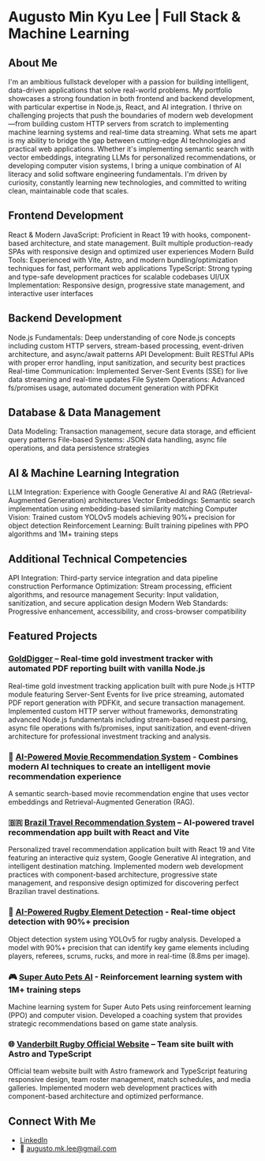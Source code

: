 # Augusto Min Kyu Lee | Full Stack & Machine Learning

## About Me
I'm an ambitious fullstack developer with a passion for building intelligent, data-driven applications that solve real-world problems. My portfolio showcases a strong foundation in both frontend and backend development, with particular expertise in Node.js, React, and AI integration. I thrive on challenging projects that push the boundaries of modern web development—from building custom HTTP servers from scratch to implementing machine learning systems and real-time data streaming.
What sets me apart is my ability to bridge the gap between cutting-edge AI technologies and practical web applications. Whether it's implementing semantic search with vector embeddings, integrating LLMs for personalized recommendations, or developing computer vision systems, I bring a unique combination of AI literacy and solid software engineering fundamentals. I'm driven by curiosity, constantly learning new technologies, and committed to writing clean, maintainable code that scales.

## Frontend Development

React & Modern JavaScript: Proficient in React 19 with hooks, component-based architecture, and state management. Built multiple production-ready SPAs with responsive design and optimized user experiences
Modern Build Tools: Experienced with Vite, Astro, and modern bundling/optimization techniques for fast, performant web applications
TypeScript: Strong typing and type-safe development practices for scalable codebases
UI/UX Implementation: Responsive design, progressive state management, and interactive user interfaces

## Backend Development

Node.js Fundamentals: Deep understanding of core Node.js concepts including custom HTTP servers, stream-based processing, event-driven architecture, and async/await patterns
API Development: Built RESTful APIs with proper error handling, input sanitization, and security best practices
Real-time Communication: Implemented Server-Sent Events (SSE) for live data streaming and real-time updates
File System Operations: Advanced fs/promises usage, automated document generation with PDFKit

## Database & Data Management

Data Modeling: Transaction management, secure data storage, and efficient query patterns
File-based Systems: JSON data handling, async file operations, and data persistence strategies

## AI & Machine Learning Integration

LLM Integration: Experience with Google Generative AI and RAG (Retrieval-Augmented Generation) architectures
Vector Embeddings: Semantic search implementation using embedding-based similarity matching
Computer Vision: Trained custom YOLOv5 models achieving 90%+ precision for object detection
Reinforcement Learning: Built training pipelines with PPO algorithms and 1M+ training steps

## Additional Technical Competencies

API Integration: Third-party service integration and data pipeline construction
Performance Optimization: Stream processing, efficient algorithms, and resource management
Security: Input validation, sanitization, and secure application design
Modern Web Standards: Progressive enhancement, accessibility, and cross-browser compatibility

## Featured Projects

### [GoldDigger](https://github.com/augustomklee/GoldDigger/blob/main/README.md) – Real-time gold investment tracker with automated PDF reporting built with vanilla Node.js
Real-time gold investment tracking application built with pure Node.js HTTP module featuring Server-Sent Events for live price streaming, automated PDF report generation with PDFKit, and secure transaction management. Implemented custom HTTP server without frameworks, demonstrating advanced Node.js fundamentals including stream-based request parsing, async file operations with fs/promises, input sanitization, and event-driven architecture for professional investment tracking and analysis.

### 🍿 [AI-Powered Movie Recommendation System](https://github.com/augustomklee/PopChoice) - Combines modern AI techniques to create an intelligent movie recommendation experience
A semantic search-based movie recommendation engine that uses vector embeddings and Retrieval-Augmented Generation (RAG).

### 🇧🇷 [Brazil Travel Recommendation System](https://github.com/augustomklee/Where2Brazil) – AI-powered travel recommendation app built with React and Vite
Personalized travel recommendation application built with React 19 and Vite featuring an interactive quiz system, Google Generative AI integration, and intelligent destination matching. Implemented modern web development practices with component-based architecture, progressive state management, and responsive design optimized for discovering perfect Brazilian travel destinations.

### 🏉 [AI-Powered Rugby Element Detection](https://github.com/augustomklee/rugby-element-detection) - Real-time object detection with 90%+ precision
Object detection system using YOLOv5 for rugby analysis. Developed a model with 90%+ precision that can identify key game elements including players, referees, scrums, rucks, and more in real-time (8.8ms per image).
  
### 🎮 [Super Auto Pets AI](https://github.com/augustomklee/super-auto-pets-ai) - Reinforcement learning system with 1M+ training steps
Machine learning system for Super Auto Pets using reinforcement learning (PPO) and computer vision. Developed a coaching system that provides strategic recommendations based on game state analysis.

### 🌐 [Vanderbilt Rugby Official Website](https://github.com/augustomklee/VanderbiltRugby) – Team site built with Astro and TypeScript
Official team website built with Astro framework and TypeScript featuring responsive design, team roster management, match schedules, and media galleries. Implemented modern web development practices with component-based architecture and optimized performance.


## Connect With Me
- [LinkedIn](https://linkedin.com/in/augusto-lee/)
- 📧 augusto.mk.lee@gmail.com
